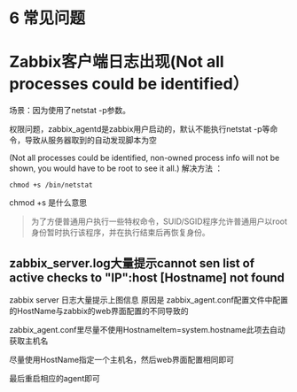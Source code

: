 # 6 常见问题

# Zabbix客户端日志出现(Not all processes could be identified）

场景：因为使用了netstat -p参数。

权限问题，zabbix_agentd是zabbix用户启动的，默认不能执行netstat -p等命令，导致从服务器取到的自动发现脚本为空

(Not all processes could be identified, non-owned process info
 will not be shown, you would have to be root to see it all.)
解决方法 ：

```shell
chmod +s /bin/netstat
```

chmod +s 是什么意思

> 为了方便普通用户执行一些特权命令，SUID/SGID程序允许普通用户以root身份暂时执行该程序，并在执行结束后再恢复身份。

## zabbix_server.log大量提示cannot sen list of active checks to "IP":host [Hostname] not found

zabbix server 日志大量提示上图信息 原因是 zabbix_agent.conf配置文件中配置的HostName与zabbix的web界面配置的不同导致的

zabbix_agent.conf里尽量不使用HostnameItem=system.hostname此项去自动获取主机名

尽量使用HostName指定一个主机名，然后web界面配置相同即可

最后重启相应的agent即可